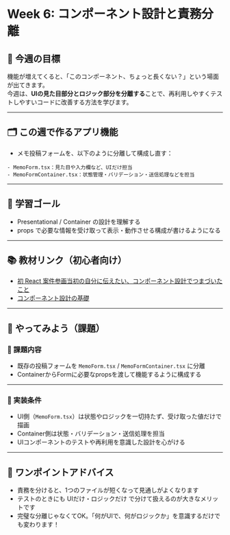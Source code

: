 # Week 6: コンポーネント設計と責務分離

## 🔰 今週の目標
機能が増えてくると、「このコンポーネント、ちょっと長くない？」という場面が出てきます。  
今週は、**UIの見た目部分とロジック部分を分離する**ことで、再利用しやすくテストしやすいコードに改善する方法を学びます。

---

## 🗂 この週で作るアプリ機能
- メモ投稿フォームを、以下のように分離して構成し直す：

```
- MemoForm.tsx：見た目や入力欄など、UIだけ担当
- MemoFormContainer.tsx：状態管理・バリデーション・送信処理などを担当
```

---

## 🎯 学習ゴール
- Presentational / Container の設計を理解する
- props で必要な情報を受け取って表示・動作させる構成が書けるようになる

---

## 📚 教材リンク（初心者向け）
- [初 React 案件参画当初の自分に伝えたい、コンポーネント設計でつまづいたこと](https://qiita.com/tmmhri/items/888ac2ba847ae4a95dfa)
- [コンポーネント設計の基礎](https://qiita.com/t-hsmt/items/7d0d2bd29e8647a0eec9)

---

## 📝 やってみよう（課題）

### 🔹 課題内容
- 既存の投稿フォームを `MemoForm.tsx` / `MemoFormContainer.tsx` に分離
- ContainerからFormに必要なpropsを渡して機能するように構成する

---

### 🔹 実装条件
- UI側（`MemoForm.tsx`）は状態やロジックを一切持たず、受け取った値だけで描画
- Container側は状態・バリデーション・送信処理を担当
- UIコンポーネントのテストや再利用を意識した設計を心がける

---

## 💬 ワンポイントアドバイス
- 責務を分けると、1つのファイルが短くなって見通しがよくなります
- テストのときにも UIだけ・ロジックだけ で分けて扱えるのが大きなメリットです
- 完璧な分離じゃなくてOK。「何がUIで、何がロジックか」を意識するだけでも変わります！
